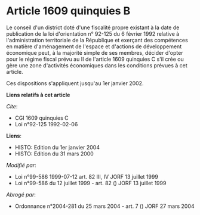 # Article 1609 quinquies B

Le conseil d'un district doté d'une fiscalité propre existant à la date de publication de la loi d'orientation n° 92-125 du 6
février 1992 relative à l'administration territoriale de la République et exerçant des compétences en matière d'aménagement
de l'espace et d'actions de développement économique peut, à la majorité simple de ses membres, décider d'opter pour le
régime fiscal prévu au II de l'article 1609 quinquies C s'il crée ou gère une zone d'activités économiques dans les
conditions prévues à cet article.

Ces dispositions s'appliquent jusqu'au 1er janvier 2002.

**Liens relatifs à cet article**

_Cite_:

  - CGI 1609 quinquies C
  - Loi n°92-125 1992-02-06

**Liens**:

  - HISTO: Edition du 1er janvier 2004
  - HISTO: Edition du 31 mars 2000

_Modifié par_:

  - Loi n°99-586 1999-07-12 art. 82 III, IV JORF 13 juillet 1999
  - Loi n°99-586 du 12 juillet 1999 - art. 82 () JORF 13 juillet 1999

_Abrogé par_:

  - Ordonnance n°2004-281 du 25 mars 2004 - art. 7 () JORF 27 mars 2004
